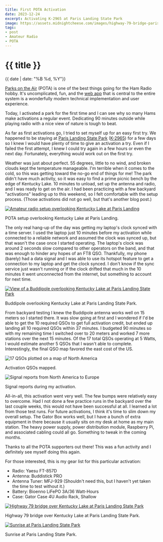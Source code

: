 ```yaml
---
title: First POTA Activation
date: 2023-12-24
excerpt: Activating K-2965 at Paris Landing State Park
image: https://assets.midnightcheese.com/images/highway-79-bridge-paris-landing.jpg
tags:
- post
- Amateur Radio
- POTA
---
```

<h1 class="full-bleed">{{ title }}</h1><p class="date">{{ date | date: "%B %d, %Y"}}</p>

[Parks on the Air](https://parksontheair.com/) (POTA) is one of the best things going for the Ham Radio hobby. It's uncomplicated, fun, and the [web app](https://pota.app/) that is central to the entire system is a wonderfully modern technical implementation and user experience.

Today, I activated a park for the first time and I can see why so many Hams make activations a regular event. Dedicating 90 minutes outside while playing radio with a nice view of nature is tough to beat.

As far as first activations go, I tried to set myself up for an easy first try. We happened to be staying at [Paris Landing State Park](https://tnstateparks.com/parks/paris-landing) ([K-2965](https://pota.app/#/park/K-2965)) for a few days so I knew I would have plenty of time to give an activation a try. Even if I failed the first attempt, I knew I could try again in a few hours or even the next day. Fortunately, everything would work out on the first try.

Weather was just about perfect. 55 degrees, little to no wind, and broken clouds kept the temperature manageable. I'm terrible when it comes to the cold, so this was getting toward the no-go end of things for me! The park didn't have much activity, so it was easy to find a prime picnic bench by the edge of Kentucky Lake. 10 minutes to unload, set up the antenna and radio, and I was ready to get on the air. I had been practicing with a few backyard "activations" leading up to this weekend, so I felt comfortable with the setup process. (Those activations did not go well, but that's another blog post.)

[![Amateur radio setup overlooking Kentucky Lake at Paris Landing](https://assets.midnightcheese.com/images/pota-activation-paris-landing-state-park.jpg)](https://assets.midnightcheese.com/images/pota-activation-paris-landing-state-park.jpg)

POTA setup overlooking Kentucky Lake at Paris Landing.

The only real hang-up of the day was getting my laptop's clock synced with a time server. I used the laptop just 10 minutes before my activation while connected to a reliable network and assumed the clock was synced up, but that wasn't the case once I started operating. The laptop's clock was around 2 seconds slow compared to other operators on the band, and that was enough to hinder any hopes of an FT8 QSO. Thankfully, my phone (barely) had a data signal and I was able to use its hotspot feature to get a connection to my laptop and get the clock synced. I don't know if the sync service just wasn't running or if the clock drifted that much in the 10 minutes it went unconnected from the internet, but something to account for next time.

[![View of a Buddipole overlooking Kentucky Lake at Paris Landing State Park](https://assets.midnightcheese.com/images/antenna-kentucky-lake-paris-landing.jpg)](https://assets.midnightcheese.com/images/antenna-kentucky-lake-paris-landing.jpg)

Buddipole overlooking Kentucky Lake at Paris Landing State Park.

From backyard testing I knew the Buddipole antenna works well on 15 meters so I started there. It was slow going at first and I wondered if I'd be able to get the 10 required QSOs to get full activation credit, but ended up landing all 10 required QSOs within 37 minutes. I budgeted 90 minutes so with my remaining time I switched over to 20 meters and worked 7 more stations over the next 15 minutes. Of the 17 total QSOs operating at 5 Watts, I would estimate another 5 QSOs that I wasn't able to complete. Interestingly, the final QSO map favored the east cost of the US.

![17 QSOs plotted on a map of North America](https://assets.midnightcheese.com/images/pota-qso-map-k-2965.png)

Activation QSOs mapped.

![Signal reports from North America to Europe](https://assets.midnightcheese.com/images/pota-signal-reports-k-2965.png)

Signal reports during my activation.

All-in-all, this activation went very well. The few bumps were relatively easy to overcome. Had I not done a few practice runs in the backyard over the last couple weeks, this would not have been successful at all. I learned a lot from those test runs. For future activations, I think it's time to slim down my overall setup. The Gator Box works well, but I have a bunch of extra equipment in there because it usually sits on my desk at home as my main station. The heavy power supply, power distribution module, Raspberry Pi, and associated cabling could all go. Something to tweak in the coming months.

Thanks to all the POTA supporters out there! This was a fun activity and I definitely see myself doing this again. 

For those interested, this is my gear list for this particular activation:

- Radio: Yaesu FT-857D
- Antenna: Buddistick PRO
- Antenna Tuner: MFJ-929 (Shouldn't need this, but I haven't yet taken the time to test without it.)
- Battery: Bioenno LiFePO 3A/36 Watt-Hours
- Case: Gator Case 4U Audio Rack, Shallow

[![Highway 79 bridge over Kentucky Lake at Paris Landing State Park](https://assets.midnightcheese.com/images/highway-79-bridge-paris-landing.jpg)](https://assets.midnightcheese.com/images/highway-79-bridge-paris-landing.jpg)

Highway 79 bridge over Kentucky Lake at Paris Landing State Park.

[![Sunrise at Paris Landing State Park](https://assets.midnightcheese.com/images/sunrise-paris-landing-state-park.jpg)](https://assets.midnightcheese.com/images/sunrise-paris-landing-state-park.jpg)

Sunrise at Paris Landing State Park.